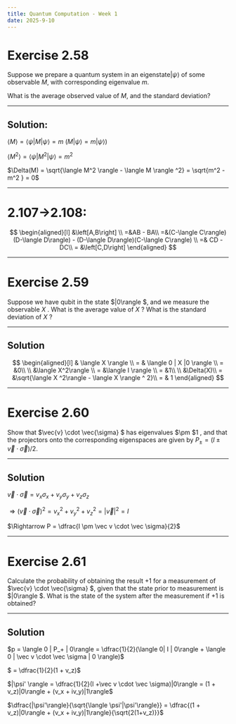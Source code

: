 ```yaml
---
title: Quantum Computation - Week 1
date: 2025-9-10 
---
```


# Exercise 2.58

Suppose we prepare a quantum system in an eigenstate$|\psi\rangle$
of some observable $M$, with corresponding eigenvalue $m$.

What is the average observed value of $M$, and the standard deviation?

---

## Solution:

$\langle M \rangle = \langle \psi | M | \psi \rangle = m$ ($M|\psi \rangle = m|\psi\rangle$)

$\langle M^2 \rangle = \langle \psi | M^2 | \psi \rangle = m^2$

$\Delta(M) = \sqrt{\langle M^2 \rangle - \langle M \rangle ^2} = \sqrt{m^2 - m^2 } = 0$

--- 

# 2.107->2.108:

$$
\begin{aligned}[l]
&\left[A,B\right] \\ 
=&AB - BA\\
=&(C-\langle C\rangle)(D-\langle D\rangle) - (D-\langle D\rangle)(C-\langle C\rangle) \\
=& CD - DC\\
 = &\left[C,D\right]
\end{aligned}
$$

--- 

# Exercise 2.59

Suppose we have qubit in the state  $|0\rangle $,
and we measure the observable  $X$ .
What is the average value of  $X$  ?
What is the standard deviation of  $X$  ?

 --- 

## Solution


$$
\begin{aligned}[l]
& \langle X \rangle \\
 = & \langle 0 | X |0 \rangle \\
 = &0\\
\\
&\langle X^2\rangle \\
 = &\langle I \rangle \\
= &1\\
\\
&\Delta(X)\\
 = &\sqrt{\langle X ^2\rangle - \langle X \rangle ^ 2}\\
= & 1
\end{aligned}
$$

--- 

# Exercise 2.60

Show that  $\vec{v} \cdot \vec{\sigma} $ has eigenvalues  $\pm $1 ,
and that the projectors onto the corresponding eigenspaces are given by
$P_{ \pm}=(I \pm \vec{v} \cdot \vec{\sigma}) / 2 .$

--- 

## Solution

$\vec v \cdot \vec \sigma = v_x \sigma_x + v_y\sigma_y + v_z\sigma_z$

$\Rightarrow (\vec v \cdot \vec \sigma)^2 = v_x ^ 2 + v_y ^ 2 + v_z ^ 2 = |\vec v|^2 = I$

$\Rightarrow P = \dfrac{I \pm \vec v \cdot \vec \sigma}{2}$

---

# Exercise 2.61

Calculate the probability of obtaining the result $+1$
for a measurement of  $\vec{v} \cdot \vec{\sigma} $,
given that the state prior to measurement is  $|0\rangle $.
What is the state of the system after the measurement if $+1$ is obtained?

---

## Solution

$p = \langle 0 | P_+ | 0\rangle = \dfrac{1}{2}(\langle 0| I | 0\rangle + \langle 0 | \vec v \cdot \vec \sigma | 0 \rangle)$

$ = \dfrac{1}{2}(1 + v_z)$

$|\psi' \rangle = \dfrac{1}{2}(I +\vec v \cdot \vec \sigma)|0\rangle = (1 + v_z)|0\rangle + (v_x + iv_y)|1\rangle$

$\dfrac{|\psi'\rangle}{\sqrt{\langle \psi'|\psi'\rangle}} = \dfrac{(1 + v_z)|0\rangle + (v_x + iv_y)|1\rangle}{\sqrt{2(1+v_z)}}$





